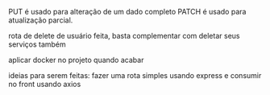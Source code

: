 PUT é usado para alteração de um dado completo
PATCH é usado para atualização parcial.

rota de delete de usuário feita, basta complementar com deletar seus serviços também

aplicar docker no projeto quando acabar

ideias para serem feitas: fazer uma rota simples usando express e consumir no front usando axios

